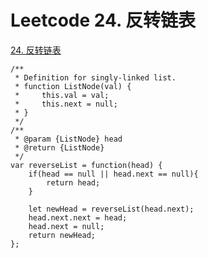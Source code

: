 # Leetcode 24. 反转链表

[24. 反转链表](https://leetcode-cn.com/problems/fan-zhuan-lian-biao-lcof/)


```
/**
 * Definition for singly-linked list.
 * function ListNode(val) {
 *     this.val = val;
 *     this.next = null;
 * }
 */
/**
 * @param {ListNode} head
 * @return {ListNode}
 */
var reverseList = function(head) {
    if(head == null || head.next == null){
        return head;
    }

    let newHead = reverseList(head.next);
    head.next.next = head;
    head.next = null;
    return newHead;
};
```